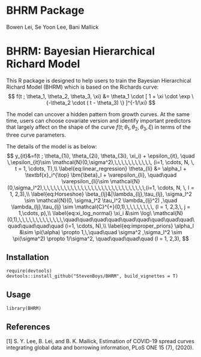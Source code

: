 # BHRM Package

Bowen Lei, Se Yoon Lee, Bani Mallick

# BHRM: Bayesian Hierarchical Richard Model

This R package is designed to help users to train the Bayesian Hierarchical Richard Model (BHRM) which is based on the Richards curve:
$$
f(t ; \theta_1, \theta_2, \theta_3, \xi) &= \theta_1 \cdot [ 1 + \xi \cdot \exp \{-\theta_2 \cdot ( t - \theta_3) \}   ]^{-1/\xi}
$$

The model can uncover a hidden pattern from growth curves. At the same time, users can choose covariate version and identify important predictors that largely affect on the shape of the curve $f(t ; \theta_1, \theta_2, \theta_3, \xi)$ in terms of the three curve parameters.

The details of the model is as below:
$$
y_{it}&=f(t ; \theta_{1i}, \theta_{2i}, \theta_{3i}, \xi_i) + \epsilon_{it}, \quad \,\epsilon_{it}\sim \mathcal{N}(0,\sigma^2),\,\,\,\,\,\,\,\,\,\,\, (i=1, \cdots, N, \, t = 1, \cdots, T),\\
\label{eq:linear_regression}
\theta_{li} &= \alpha_l + \textbf{x}_i^{\top} \bm{\beta}_l + \varepsilon_{li}, \quad\quad \varepsilon_{li}\sim \mathcal{N}(0,\sigma_l^2),\,\,\,\,\,\,\,\,\,\,\,\,\,\,\,\,\,\,\,\,\,\,\,\,\,\,\,\,\,\,(i=1, \cdots, N, \, l = 1, 2,3),\\
\label{eq:Horseshoe}
\beta_{lj}&|\lambda_{lj},\tau_{lj}, \sigma_l^2  \sim \mathcal{N}(0, \sigma_l^2 \tau_l^2 \lambda_{lj}^2)
,\quad
\lambda_{lj},\tau_{lj} \sim \mathcal{C}^{+}(0,1),\,\,\,\,\,\,\,\,
(l = 1, 2,3,\, j = 1,\cdots, p),\\
\label{eq:xi_log_normal}
\xi_i &\sim \log\ \mathcal{N}(0,1),\,\,\,\,\,\,\,\,\,\,\,\,\,\quad\quad\quad\quad\quad\quad\quad\quad\quad\quad\quad\quad\quad  (i=1, \cdots, N),\\
\label{eq:improper_priors}
\alpha_l &\sim \pi(\alpha) \propto 1,\,\quad\quad
\sigma^2 ,\sigma_l^2 \sim \pi(\sigma^2) \propto 1/\sigma^2,
\quad\quad\quad\quad (l = 1, 2,3),
$$

## Installation

```
require(devtools)
devtools::install_github("StevenBoys/BHRM", build_vignettes = T)
```

## Usage

```
library(BHRM)
```


## References

[1] S. Y. Lee, B. Lei, and B. K. Mallick, Estimation of COVID-19 spread curves integrating global data and borrowing information, PLoS ONE 15 (7), (2020).

